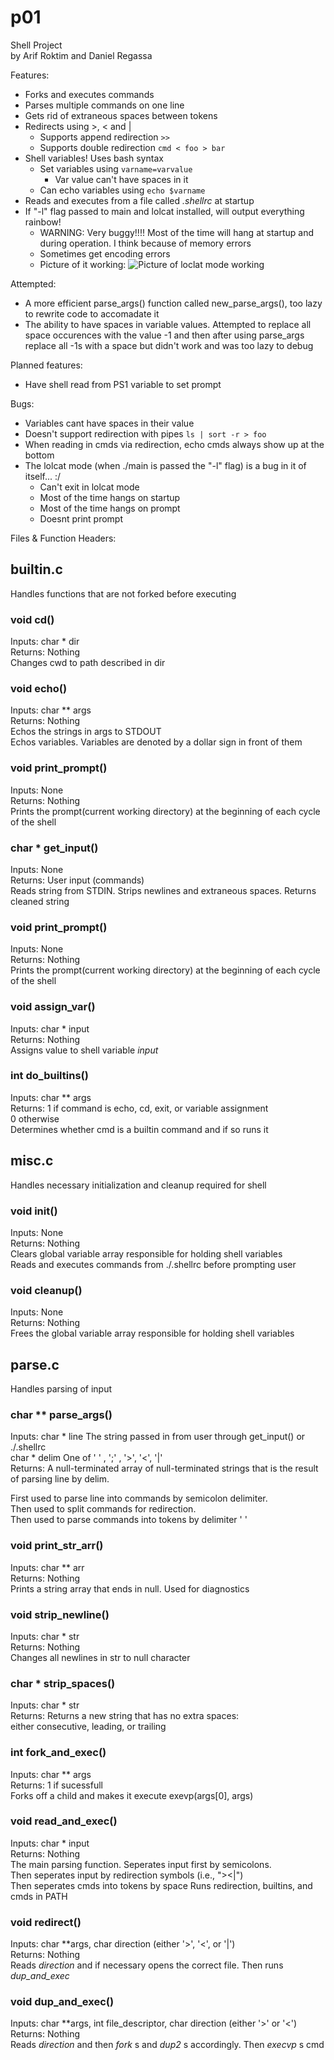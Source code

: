 # p01
Shell Project  
by Arif Roktim and Daniel Regassa  

Features:  
* Forks and executes commands
* Parses multiple commands on one line
* Gets rid of extraneous spaces between tokens
* Redirects using >, < and |
  * Supports append redirection `>>`
  * Supports double redirection `cmd < foo > bar`
* Shell variables! Uses bash syntax
  * Set variables using `varname=varvalue`
    * Var value can't have spaces in it
  * Can echo variables using `echo $varname`
* Reads and executes from a file called _.shellrc_ at startup
* If "-l" flag passed to main and lolcat installed, will output everything rainbow!
  * WARNING: Very buggy!!!! Most of the time will hang at startup and during operation. I think because of memory errors
  * Sometimes get encoding errors
  * Picture of it working:
![Picture of loclat mode working](https://i.imgur.com/G2hHlmd.png)

Attempted:
* A more efficient parse_args() function called new_parse_args(), too lazy to rewrite code to accomadate it
* The ability to have spaces in variable values. Attempted to replace all space occurences with the value -1 and then after using parse_args replace all -1s with a space but didn't work and was too lazy to debug

Planned features:
* Have shell read from PS1 variable to set prompt

Bugs:
* Variables cant have spaces in their value
* Doesn't support redirection with pipes `ls | sort -r > foo`
* When reading in cmds via redirection, echo cmds always show up at the bottom
* The lolcat mode (when ./main is passed the "-l" flag) is a bug in it of itself... :/
  * Can't exit in lolcat mode
  * Most of the time hangs on startup
  * Most of the time hangs on prompt
  * Doesnt print prompt

Files & Function Headers:  

## builtin.c

Handles functions that are not forked before executing

### void cd()
Inputs:  char \* dir  
Returns: Nothing  
Changes cwd to path described in dir  

### void echo()
Inputs:  char \*\* args  
Returns: Nothing  
Echos the strings in args to STDOUT  
Echos variables. Variables are denoted by a dollar sign in front of them

### void print_prompt()
Inputs:  None  
Returns: Nothing  
Prints the prompt(current working directory) at the beginning of each cycle of the shell

### char \* get\_input() 
Inputs:  None  
Returns: User input (commands)  
Reads string from STDIN. Strips newlines and extraneous spaces. Returns cleaned string
  
### void print\_prompt() 
Inputs:  None  
Returns: Nothing  
Prints the prompt(current working directory) at the beginning of each cycle of the shell  
  
### void assign\_var()
Inputs:  char \* input  
Returns: Nothing  
Assigns value to shell variable _input_  
  
### int do\_builtins()
Inputs:  char \*\* args  
Returns: 1 if command is echo, cd, exit, or variable assignment  
0 otherwise  
Determines whether cmd is a builtin command and if so runs it
  

## misc.c

Handles necessary initialization and cleanup required for shell
  
### void init()
Inputs:  None  
Returns: Nothing  
Clears global variable array responsible for holding shell variables  
Reads and executes commands from ./.shellrc before prompting user  
  
### void cleanup()
Inputs:  None  
Returns: Nothing  
Frees the global variable array responsible for holding shell variables

## parse.c

Handles parsing of input

### char \*\* parse\_args()
Inputs: char \* line 	The string passed in from user through get_input() or ./.shellrc  
char \* delim	One of ' ' , ';' , '>', '<', '|'  
Returns:  A null-terminated array of null-terminated strings that is the result of parsing line by delim. 

First used to parse line into commands by semicolon delimiter.  
Then used to split commands for redirection.  
Then used to parse commands into tokens by delimiter ' '
	
### void print\_str\_arr()
Inputs: char \*\* arr  
Returns:  Nothing  
Prints a string array that ends in null. Used for diagnostics
	
### void strip\_newline()
Inputs: char \* str  
Returns:  Nothing  
Changes all newlines in str to null character
	
### char \* strip\_spaces()
Inputs: char \* str  
Returns: Returns a new string that has no extra spaces:  
either consecutive, leading, or trailing
    
### int fork\_and\_exec()
Inputs: char \*\* args  
Returns: 1 if sucessfull  
Forks off a child and makes it execute exevp(args[0], args)
	
### void read\_and\_exec()
Inputs: char \* input  
Returns: Nothing  
The main parsing function. Seperates input first by semicolons.  
Then seperates input by redirection symbols (i.e., "><|")  
Then seperates cmds into tokens by space
Runs redirection, builtins, and cmds in PATH
	
### void redirect()
Inputs: char \*\*args, char direction (either '>', '<', or '|')  
Returns: Nothing  
Reads _direction_ and if necessary opens the correct file. Then runs _dup\_and\_exec_
	
### void dup\_and\_exec()
Inputs:  char \*\*args, int file_descriptor, char direction (either '>' or '<')  
Returns: Nothing  
Reads _direction_ and then _fork_ s and _dup2_ s accordingly. Then _execvp_ s cmd
    
